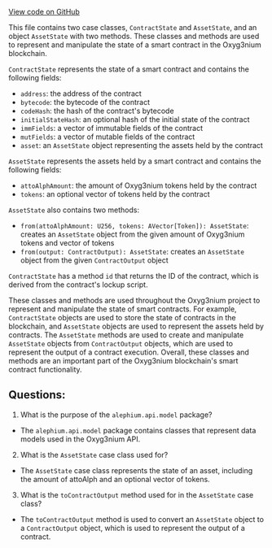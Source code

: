 [View code on GitHub](https://github.com/alephium/alephium/api/src/main/scala/org/alephium/api/model/ContractState.scala)

This file contains two case classes, `ContractState` and `AssetState`, and an object `AssetState` with two methods. These classes and methods are used to represent and manipulate the state of a smart contract in the Oxyg3nium blockchain.

`ContractState` represents the state of a smart contract and contains the following fields:
- `address`: the address of the contract
- `bytecode`: the bytecode of the contract
- `codeHash`: the hash of the contract's bytecode
- `initialStateHash`: an optional hash of the initial state of the contract
- `immFields`: a vector of immutable fields of the contract
- `mutFields`: a vector of mutable fields of the contract
- `asset`: an `AssetState` object representing the assets held by the contract

`AssetState` represents the assets held by a smart contract and contains the following fields:
- `attoAlphAmount`: the amount of Oxyg3nium tokens held by the contract
- `tokens`: an optional vector of tokens held by the contract

`AssetState` also contains two methods:
- `from(attoAlphAmount: U256, tokens: AVector[Token]): AssetState`: creates an `AssetState` object from the given amount of Oxyg3nium tokens and vector of tokens
- `from(output: ContractOutput): AssetState`: creates an `AssetState` object from the given `ContractOutput` object

`ContractState` has a method `id` that returns the ID of the contract, which is derived from the contract's lockup script.

These classes and methods are used throughout the Oxyg3nium project to represent and manipulate the state of smart contracts. For example, `ContractState` objects are used to store the state of contracts in the blockchain, and `AssetState` objects are used to represent the assets held by contracts. The `AssetState` methods are used to create and manipulate `AssetState` objects from `ContractOutput` objects, which are used to represent the output of a contract execution. Overall, these classes and methods are an important part of the Oxyg3nium blockchain's smart contract functionality.
## Questions: 
 1. What is the purpose of the `alephium.api.model` package?
- The `alephium.api.model` package contains classes that represent data models used in the Oxyg3nium API.

2. What is the `AssetState` case class used for?
- The `AssetState` case class represents the state of an asset, including the amount of attoAlph and an optional vector of tokens.

3. What is the `toContractOutput` method used for in the `AssetState` case class?
- The `toContractOutput` method is used to convert an `AssetState` object to a `ContractOutput` object, which is used to represent the output of a contract.